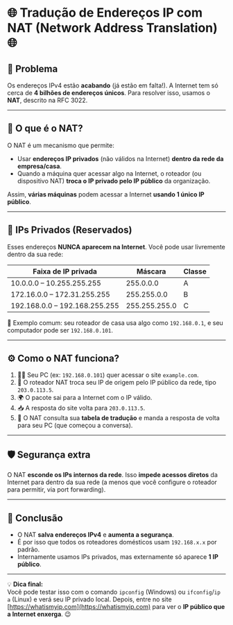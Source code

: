 # 🌐 Tradução de Endereços IP com NAT (Network Address Translation) &#x1F310;

## 🚨 Problema
Os endereços IPv4 estão **acabando** (já estão em falta!). A Internet tem só cerca de **4 bilhões de endereços únicos**. Para resolver isso, usamos o **NAT**, descrito na RFC 3022.

---

## 🔁 O que é o NAT?

O NAT é um mecanismo que permite:

- Usar **endereços IP privados** (não válidos na Internet) **dentro da rede da empresa/casa**.
- Quando a máquina quer acessar algo na Internet, o roteador (ou dispositivo NAT) **troca o IP privado pelo IP público** da organização.

Assim, **várias máquinas** podem acessar a Internet **usando 1 único IP público**.

---

## 🔐 IPs Privados (Reservados)
Esses endereços **NUNCA aparecem na Internet**. Você pode usar livremente dentro da sua rede:

| Faixa de IP privada         | Máscara           | Classe |
|----------------------------|-------------------|--------|
| 10.0.0.0 – 10.255.255.255  | 255.0.0.0         | A      |
| 172.16.0.0 – 172.31.255.255| 255.255.0.0       | B      |
| 192.168.0.0 – 192.168.255.255 | 255.255.255.0 | C      |

📌 Exemplo comum: seu roteador de casa usa algo como `192.168.0.1`, e seu computador pode ser `192.168.0.101`.

---

## ⚙️ Como o NAT funciona?

1. 👩‍💻 Seu PC (ex: `192.168.0.101`) quer acessar o site `example.com`.
2. 🚪 O roteador NAT troca seu IP de origem pelo IP público da rede, tipo `203.0.113.5`.
3. 🌍 O pacote sai para a Internet com o IP válido.
4. 📥 A resposta do site volta para `203.0.113.5`.
5. 🔁 O NAT consulta sua **tabela de tradução** e manda a resposta de volta para seu PC (que começou a conversa).

---

## 🛡️ Segurança extra

O NAT **esconde os IPs internos da rede**. Isso **impede acessos diretos** da Internet para dentro da sua rede (a menos que você configure o roteador para permitir, via port forwarding).

---

## 📌 Conclusão

- O NAT **salva endereços IPv4** e **aumenta a segurança**.
- É por isso que todos os roteadores domésticos usam `192.168.x.x` por padrão.
- Internamente usamos IPs privados, mas externamente só aparece **1 IP público**.

---

&#x1F4A1; **Dica final:**  
Você pode testar isso com o comando `ipconfig` (Windows) ou `ifconfig`/`ip a` (Linux) e verá seu IP privado local. Depois, entre no site [https://whatismyip.com](https://whatismyip.com) para ver o **IP público que a Internet enxerga**. 😉
